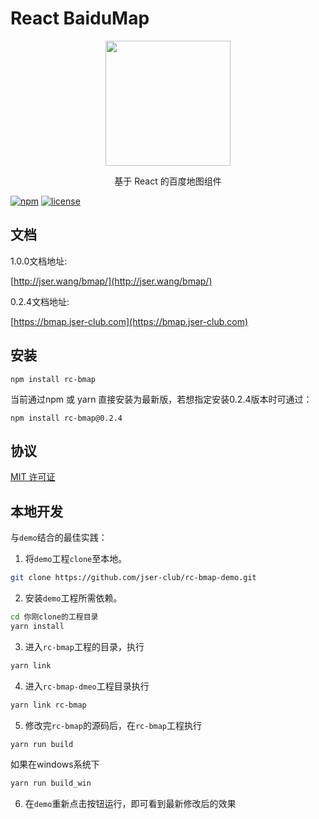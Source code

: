 # React BaiduMap

<p align="center">
  <img src="https://bmap.jser-club.com/home.png" width="200px">
</p>
<p align="center">基于 React 的百度地图组件</p>

[![npm](https://img.shields.io/npm/v/rc-bmap.svg)]()
[![license](https://img.shields.io/github/license/jserwang/rc-bmap.svg)]()

## 文档

1.0.0文档地址:

[http://jser.wang/bmap/](http://jser.wang/bmap/)

0.2.4文档地址:

[https://bmap.jser-club.com](https://bmap.jser-club.com)

## 安装

```
npm install rc-bmap
```

当前通过npm 或 yarn 直接安装为最新版，若想指定安装0.2.4版本时可通过：
```
npm install rc-bmap@0.2.4
```

## 协议

[MIT 许可证](https://opensource.org/licenses/MIT)

## 本地开发

与`demo`结合的最佳实践：

1. 将`demo`工程`clone`至本地。
  ``` bash
  git clone https://github.com/jser-club/rc-bmap-demo.git
  ```
2. 安装`demo`工程所需依赖。
  ``` bash
  cd 你刚clone的工程目录
  yarn install
  ```
3. 进入`rc-bmap`工程的目录，执行
  ``` bash
  yarn link
  ```
4. 进入`rc-bmap-dmeo`工程目录执行
  ``` bash
  yarn link rc-bmap
  ```
5. 修改完`rc-bmap`的源码后，在`rc-bmap`工程执行
  ``` bash
  yarn run build
  ```
  如果在windows系统下
  ```bash
  yarn run build_win
  ```
6. 在`demo`重新点击按钮运行，即可看到最新修改后的效果
